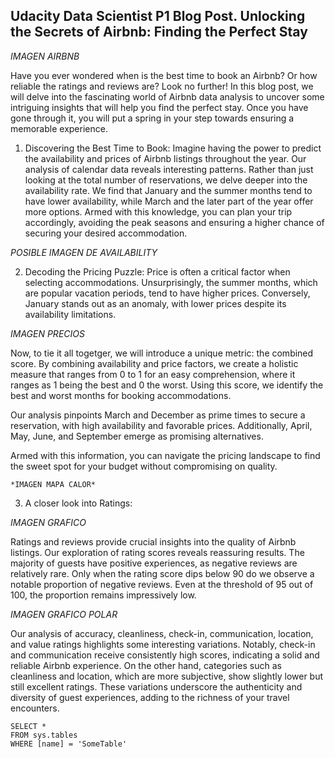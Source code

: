 ## Udacity Data Scientist P1 Blog Post. Unlocking the Secrets of Airbnb: Finding the Perfect Stay


*IMAGEN AIRBNB*

Have you ever wondered when is the best time to book an Airbnb? Or how reliable the ratings and reviews are? Look no further! In this blog post, we will delve into the fascinating world of Airbnb data analysis to uncover some intriguing insights that will help you find the perfect stay. Once you have gone through it, you will put a spring in your step towards ensuring a memorable experience.

1.	Discovering the Best Time to Book:
   Imagine having the power to predict the availability and prices of Airbnb listings throughout the year. Our analysis of calendar data reveals interesting patterns. Rather than just looking at the total number of reservations, we delve deeper into the availability rate. We find that January and the summer months tend to have lower availability, while March and the later part of the year offer more options. Armed with this knowledge, you can plan your trip accordingly, avoiding the peak seasons and ensuring a higher chance of securing your desired accommodation.

 *POSIBLE IMAGEN DE AVAILABILITY*

2.	Decoding the Pricing Puzzle:
    Price is often a critical factor when selecting accommodations. Unsurprisingly, the summer months, which are popular vacation periods, tend to have higher prices. Conversely, January stands out as an anomaly, with lower prices despite its availability limitations.

   *IMAGEN PRECIOS*

Now, to tie it all togetger, we will introduce a unique metric: the combined score. 
By combining availability and price factors, we create a holistic measure that ranges from 0 to 1 for an easy comprehension, where it ranges as 1 being the best and 0 the worst. Using this score, we identify the best and worst months for booking accommodations. 

Our analysis pinpoints March and December as prime times to secure a reservation, with high availability and favorable prices. Additionally, April, May, June, and September emerge as promising alternatives.

Armed with this information, you can navigate the pricing landscape to find the sweet spot for your budget without compromising on quality.

    *IMAGEN MAPA CALOR*

3. A closer look into Ratings:

*IMAGEN GRAFICO* 

   Ratings and reviews provide crucial insights into the quality of Airbnb listings. Our exploration of rating scores reveals reassuring results. The majority of guests have positive experiences, as negative reviews are relatively rare. Only when the rating score dips below 90 do we observe a notable proportion of negative reviews. Even at the threshold of 95 out of 100, the proportion remains impressively low. 


*IMAGEN GRAFICO POLAR* 


Our analysis of accuracy, cleanliness, check-in, communication, location, and value ratings highlights some interesting variations. Notably, check-in and communication receive consistently high scores, indicating a solid and reliable Airbnb experience. On the other hand, categories such as cleanliness and location, which are more subjective, show slightly lower but still excellent ratings. These variations underscore the authenticity and diversity of guest experiences, adding to the richness of your travel encounters.








 ```tsql
 SELECT *
 FROM sys.tables
 WHERE [name] = 'SomeTable'
 ```

